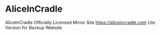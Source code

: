 # AliceInCradle
AliceInCradle Officially Licensed Mirror Site
https://aliceincradle.com
Lite Version for Backup Website
